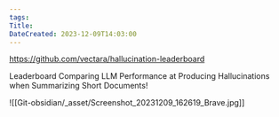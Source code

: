 ```yaml
---
tags: 
Title: 
DateCreated: 2023-12-09T14:03:00
---
```

https://github.com/vectara/hallucination-leaderboard

Leaderboard Comparing LLM Performance at Producing Hallucinations when Summarizing Short Documents!

![[Git-obsidian/_asset/Screenshot_20231209_162619_Brave.jpg]]


